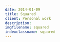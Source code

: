 ```yaml
---
date: 2014-01-09
title: Squared
client: Personal work
description:
imgfilename: squared
indexclassname: squared
---
```


<img srcset="/img/squared-01-1x.png 1x, /img/squared-01-2x.png 2x">
<img srcset="/img/squared-02-1x.png 1x, /img/squared-02-2x.png 2x">
<img srcset="/img/squared-03-1x.png 1x, /img/squared-03-2x.png 2x">
